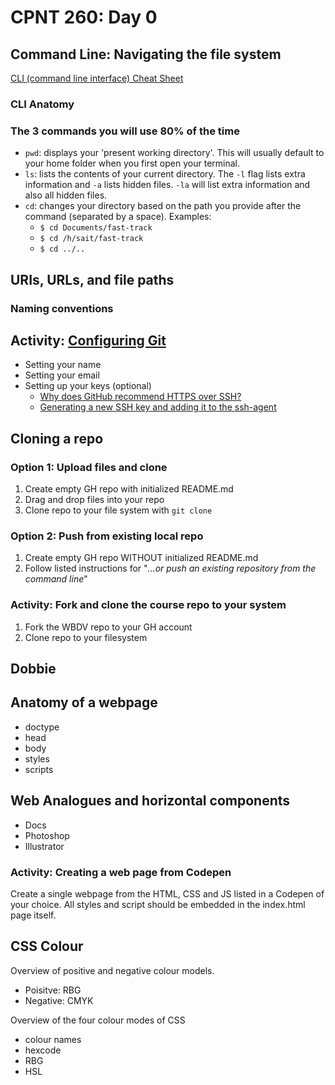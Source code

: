 # CPNT 260: Day 0

## Command Line: Navigating the file system
[CLI (command line interface) Cheat Sheet](https://www.git-tower.com/blog/command-line-cheat-sheet/)

### CLI Anatomy

### The 3 commands you will use 80% of the time
- `pwd`: displays your 'present working directory'. This will usually default to your home folder when you first open your terminal.
- `ls`: lists the contents of your current directory. The `-l` flag lists extra information and `-a` lists hidden files. `-la` will list extra information and also all hidden files.
- `cd`: changes your directory based on the path you provide after the command (separated by a space). Examples:
  - `$ cd Documents/fast-track`
  - `$ cd /h/sait/fast-track`
  - `$ cd ../..`

## URIs, URLs, and file paths
### Naming conventions

## Activity: [Configuring Git](https://git-scm.com/book/en/v2/Getting-Started-First-Time-Git-Setup)
- Setting your name
- Setting your email
- Setting up your keys (optional)
  - [Why does GitHub recommend HTTPS over SSH?](https://stackoverflow.com/questions/11041729/why-does-github-recommend-https-over-ssh)
  - [Generating a new SSH key and adding it to the ssh-agent](https://help.github.com/en/github/authenticating-to-github/generating-a-new-ssh-key-and-adding-it-to-the-ssh-agent)

## Cloning a repo
### Option 1: Upload files and clone
1. Create empty GH repo with initialized README.md
2. Drag and drop files into your repo
3. Clone repo to your file system with `git clone`

### Option 2: Push from existing local repo
1. Create empty GH repo WITHOUT initialized README.md
2. Follow listed instructions for "*…or push an existing repository from the command line*"  

### Activity: Fork and clone the course repo to your system
1. Fork the WBDV repo to your GH account
2. Clone repo to your filesystem

## Dobbie

## Anatomy of a webpage
- doctype
- head
- body
- styles
- scripts

## Web Analogues and horizontal components
- Docs
- Photoshop
- Illustrator

### Activity: Creating a web page from Codepen
Create a single webpage from the HTML, CSS and JS listed in a Codepen of your choice. All styles and script should be embedded in the index.html page itself.

## CSS Colour
Overview of positive and negative colour models.
- Poisitve: RBG
- Negative: CMYK

Overview of the four colour modes of CSS
- colour names
- hexcode
- RBG
- HSL
